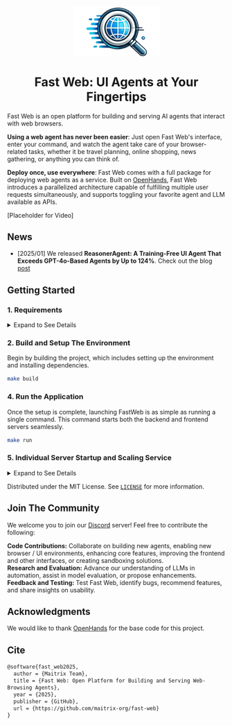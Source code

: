 <a name="readme-top"></a>

<!--
*** Thanks for checking out the Best-README-Template. If you have a suggestion
*** that would make this better, please fork the repo and create a pull request
*** or simply open an issue with the tag "enhancement".
*** Don't forget to give the project a star!
*** Thanks again! Now go create something AMAZING! :D
-->

<!-- PROJECT SHIELDS -->
<!--
*** I'm using markdown "reference style" links for readability.
*** Reference links are enclosed in brackets [ ] instead of parentheses ( ).
*** See the bottom of this document for the declaration of the reference variables
*** for contributors-url, forks-url, etc. This is an optional, concise syntax you may use.
*** https://www.markdownguide.org/basic-syntax/#reference-style-links
-->

<!-- PROJECT LOGO -->
<div align="center">
  <img src="./fast-web-icon.png" alt="Fast Web Logo" width="200">
  <h1 align="center">Fast Web: UI Agents at Your Fingertips</h1>
  <!-- Change based on updated links or names in the future -->
  <!-- <a href="https://discord.gg/NdQD6eJzch"><img src="https://img.shields.io/badge/Discord-Join-blue?logo=discord&logoColor=white&style=for-the-badge" alt="Join our Discord community"></a> -->
</div>
<!-- <hr> -->
Fast Web is an open platform for building and serving AI agents that interact with web browsers.

**Using a web agent has never been easier**: Just open Fast Web's interface, enter your command, and watch the agent take care of your browser-related tasks, whether it be travel planning, online shopping, news gathering, or anything you can think of.

**Deploy once, use everywhere**: Fast Web comes with a full package for deploying web agents as a service. Built on [OpenHands](https://github.com/All-Hands-AI/OpenHands), Fast Web introduces a parallelized architecture capable of fulfilling multiple user requests simultaneously, and supports toggling your favorite agent and LLM available as APIs.

<!--Update if repository changes name or location-->
<!--TODO: change the video link-->
[Placeholder for Video]

## News
- [2025/01] We released **ReasonerAgent: A Training-Free UI Agent That Exceeds GPT-4o-Based Agents by Up to 124%**. Check out the blog [post](about:blank)

## Getting Started

### 1. Requirements

<details>
<summary>Expand to See Details</summary>

* Linux, Mac OS, or [WSL on Windows](https://learn.microsoft.com/en-us/windows/wsl/install)
* [Docker](https://docs.docker.com/engine/install/) (For those on MacOS, make sure to allow the default Docker socket to be used from advanced settings!)
* [Python](https://www.python.org/downloads/) = 3.11
* [NodeJS](https://nodejs.org/en/download/package-manager) >= 18.17.1
* [Poetry](https://python-poetry.org/docs/#installing-with-the-official-installer) >= 1.8

Make sure you have all these dependencies installed before moving on to `make build`.

#### Develop without sudo access
If you want to develop without system admin/sudo access to upgrade/install `Python` and/or `NodeJs`, you can use `conda` or `mamba` to manage the packages for you:

```bash
# Download and install Mamba (a faster version of conda)
curl -L -O "https://github.com/conda-forge/miniforge/releases/latest/download/Miniforge3-$(uname)-$(uname -m).sh"
bash Miniforge3-$(uname)-$(uname -m).sh

# Install Python 3.11, nodejs, and poetry
mamba install python=3.11
mamba install conda-forge::nodejs
mamba install conda-forge::poetry
```

</details>



### 2. Build and Setup The Environment

Begin by building the project, which includes setting up the environment and installing dependencies.

```bash
make build
```

### 4. Run the Application

Once the setup is complete, launching FastWeb is as simple as running a single command. This command starts both the backend and frontend servers seamlessly.

```bash
make run
```

### 5. Individual Server Startup and Scaling Service

<details>
<summary>Expand to See Details</summary>

- **Start the Backend Server:** If you prefer, you can start the backend server independently to focus on backend-related tasks or configurations.
    ```bash
    make start-backend
    ```
- **Start Multiple Backend Server with Specified Port:** If you prefer, you can also start multiple backend server independently on different terminals with custom ports for running multiple requests (one request per backend). We aim to support a more scalable approach to multiple backends going forward.
    ```bash
    BACKEND_PORT={port_of_your_choice} make start-backend
    ```
- **Start the Frontend Server:** Similarly, you can start the frontend server on its own to work on frontend-related components or interface enhancements.
    ```bash
    make start-frontend
    ```

</details>

Distributed under the MIT License. See [`LICENSE`](./LICENSE) for more information.

## Join The Community

We welcome you to join our [Discord](https://discord.gg/NdQD6eJzch) server! Feel free to contribute the following:

**Code Contributions:** Collaborate on building new agents, enabling new browser / UI environments, enhancing core features, improving the frontend and other interfaces, or creating sandboxing solutions.\
**Research and Evaluation:** Advance our understanding of LLMs in automation, assist in model evaluation, or propose enhancements.\
**Feedback and Testing:** Test Fast Web, identify bugs, recommend features, and share insights on usability.

## Acknowledgments
We would like to thank [OpenHands](https://github.com/All-Hands-AI/OpenHands) for the base code for this project.
<!--TODO: Anything else to add?-->

## Cite

<!--TODO: Should edit this if github changes-->
```
@software{fast_web2025,
  author = {Maitrix Team},
  title = {Fast Web: Open Platform for Building and Serving Web-Browsing Agents},
  year = {2025},
  publisher = {GitHub},
  url = {https://github.com/maitrix-org/fast-web}
}
```
